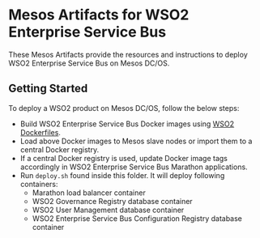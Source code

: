 # Mesos Artifacts for WSO2 Enterprise Service Bus

These Mesos Artifacts provide the resources and instructions to deploy WSO2 Enterprise Service Bus on Mesos DC/OS.

## Getting Started

To deploy a WSO2 product on Mesos DC/OS, follow the below steps:

* Build WSO2 Enterprise Service Bus Docker images using [WSO2 Dockerfiles](https://github.com/wso2/dockerfiles).
* Load above Docker images to Mesos slave nodes or import them to a central Docker registry.
* If a central Docker registry is used, update Docker image tags accordingly in WSO2 Enterprise Service Bus Marathon applications.
* Run `deploy.sh` found inside this folder. It will deploy following containers:
   * Marathon load balancer container
   * WSO2 Governance Registry database container
   * WSO2 User Management database container
   * WSO2 Enterprise Service Bus Configuration Registry database container